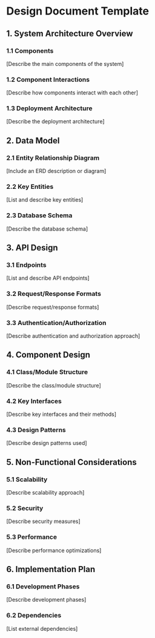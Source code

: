 # Design Document Template

## 1. System Architecture Overview

### 1.1 Components
[Describe the main components of the system]

### 1.2 Component Interactions
[Describe how components interact with each other]

### 1.3 Deployment Architecture
[Describe the deployment architecture]

## 2. Data Model

### 2.1 Entity Relationship Diagram
[Include an ERD description or diagram]

### 2.2 Key Entities
[List and describe key entities]

### 2.3 Database Schema
[Describe the database schema]

## 3. API Design

### 3.1 Endpoints
[List and describe API endpoints]

### 3.2 Request/Response Formats
[Describe request/response formats]

### 3.3 Authentication/Authorization
[Describe authentication and authorization approach]

## 4. Component Design

### 4.1 Class/Module Structure
[Describe the class/module structure]

### 4.2 Key Interfaces
[Describe key interfaces and their methods]

### 4.3 Design Patterns
[Describe design patterns used]

## 5. Non-Functional Considerations

### 5.1 Scalability
[Describe scalability approach]

### 5.2 Security
[Describe security measures]

### 5.3 Performance
[Describe performance optimizations]

## 6. Implementation Plan

### 6.1 Development Phases
[Describe development phases]

### 6.2 Dependencies
[List external dependencies]
